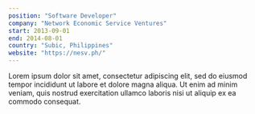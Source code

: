 ```yaml
---
position: "Software Developer"
company: "Network Economic Service Ventures"
start: 2013-09-01
end: 2014-08-01
country: "Subic, Philippines"
website: "https://nesv.ph/"
---
```


Lorem ipsum dolor sit amet, consectetur adipiscing elit, sed do eiusmod tempor incididunt ut labore et dolore magna aliqua. Ut enim ad minim veniam, quis nostrud exercitation ullamco laboris nisi ut aliquip ex ea commodo consequat.
